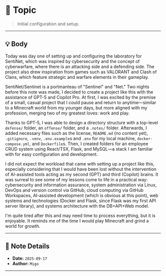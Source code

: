 # 📝 Topic

> Initial configuration and setup.

---

## 💡 Body

Today was day one of setting up and configuring the laboratory for SentiNet, which was inspired by cybersecurity and the concept of cyberwarfare, where there is an attacking side and a defending side. The project also drew inspiration from games such as VALORANT and Clash of Clans, which feature strategic and warfare elements in their gameplay.

SentiNet/Sentinet is a portmanteau of "Sentinel" and "Net." Two nights before this note was made, I decided to create a project like this with the assistance of GPT-5 and Copilot Pro. At first, I was excited by the premise of a small, casual project that I could pause and return to anytime—similar to a Minecraft world from my younger days, but more aligned with my profession, merging two of my greatest loves: work and play.

Thanks to GPT-5, I was able to design a directory structure with a top-level `defense/` folder, an `offense/` folder, and a `.notes/` folder. Afterwards, I added necessary files such as the license, `README.md` (no content yet), `.gitignore`, `.venv`, `.env.example`s and `.env` for my local machine, `docker-compose.yml`, and `Dockerfile`s. Then, I created folders for an employee CRUD system using React/TSX, Flask, and MySQL—a stack I am familiar with for easy configuration and development.

I did not expect the workload that came with setting up a project like this, especially considering that I would have been lost without the intervention of AI-assisted tools acting as my second (GPT) and third (Copilot) brains. It was surreal to see some of my lessons come to life in a practical way: cybersecurity and information assurance, system administration via Linux, DevOps and version control via GitHub, cloud computing via GitHub Workspaces, AI-assisted development (which is obvious at this point), web systems and technologies (Docker and Flask, since Flask was my first API server library), and systems architecture with the DB+API+Web model.

I'm quite tired after this and may need time to process everything, but it is enjoyable. It reminds me of the time I would play Minecraft and grind a world for growth.

---

## 📅 Note Details

- **Date:** `2025-09-17`
- **Author:** `Migo`
---